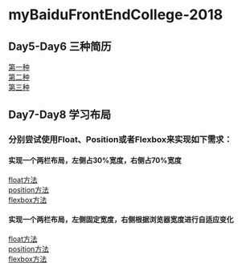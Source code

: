 # myBaiduFrontEndCollege-2018

## Day5-Day6 三种简历<br>

 [第一种](https://mcbihv.github.io/myBaiduFrontEndCollege-2018/Day5&6-ThreeMethodofResume/method1/Resume.html) <br>
 [第二种](https://mcbihv.github.io/myBaiduFrontEndCollege-2018/Day5&6-ThreeMethodofResume/method2/main.html) <br>
 [第三种](https://mcbihv.github.io/myBaiduFrontEndCollege-2018/Day5&6-ThreeMethodofResume/method3/resume.html) <br>
 
## Day7-Day8 学习布局 <br>

 ### 分别尝试使用Float、Position或者Flexbox来实现如下需求：
  #### 实现一个两栏布局，左侧占30%宽度，右侧占70%宽度
   [float方法]() <br>
   [position方法]() <br>
   [flexbox方法]() <br>
  #### 实现一个两栏布局，左侧固定宽度，右侧根据浏览器宽度进行自适应变化
   [float方法]() <br>
   [position方法]() <br>
   [flexbox方法]() <br>
